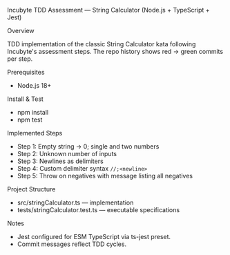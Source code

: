 Incubyte TDD Assessment — String Calculator (Node.js + TypeScript + Jest)

Overview

TDD implementation of the classic String Calculator kata following Incubyte's assessment steps. The repo history shows red → green commits per step.

Prerequisites

- Node.js 18+

Install & Test

- npm install
- npm test

Implemented Steps

- Step 1: Empty string → 0; single and two numbers
- Step 2: Unknown number of inputs
- Step 3: Newlines as delimiters
- Step 4: Custom delimiter syntax `//;<newline>`
- Step 5: Throw on negatives with message listing all negatives

Project Structure

- src/stringCalculator.ts — implementation
- tests/stringCalculator.test.ts — executable specifications

Notes

- Jest configured for ESM TypeScript via ts-jest preset.
- Commit messages reflect TDD cycles.